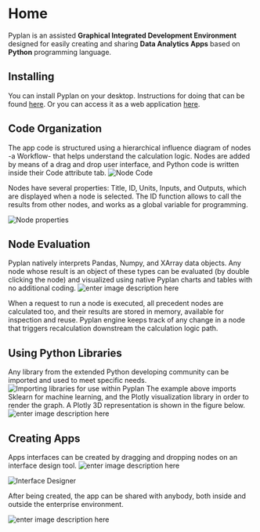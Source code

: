# **Home**
Pyplan is an assisted  **Graphical Integrated Development Environment** designed for easily creating and sharing **Data Analytics Apps** based on  **Python** programming language.

## **Installing**
You can install Pyplan on your desktop. Instructions for doing that can be found [here](http://pyplan.org).
Or you can access it as a web application [here](https://my.pyplan.com/).

## **Code Organization**
The app code is structured using a hierarchical influence diagram of nodes -a Workflow- that helps understand the calculation logic. Nodes are added by means of a drag and drop user interface, and Python code is written inside their Code attribute tab. 
![Node Code](http://img.pyplan.org/index_node_code.png)

Nodes have several properties: Title, ID, Units, Inputs, and Outputs, which are displayed when a node is selected. The ID function allows to call the results from other nodes, and works as a global variable for programming.

![Node properties](http://img.pyplan.org/index_node_properties1.png)


## **Node Evaluation**
Pyplan natively interprets Pandas, Numpy, and XArray data objects. Any node whose result is an object of these types can be evaluated (by double clicking the node) and visualized using native Pyplan charts and tables with no additional coding.
![enter image description here](http://img.pyplan.org/Hom_nodeeval.png)

When a request to run a node is executed, all precedent nodes are calculated too, and their results are stored in memory, available for inspection and reuse. Pyplan engine keeps track of any change in a node that triggers recalculation downstream the calculation logic path.

## **Using Python Libraries**
Any library from the extended Python developing community can be imported and used to meet specific needs.
![Importing libraries for use within Pyplan](http://img.pyplan.org/index_import_lib.png)
The example above imports Sklearn for machine learning, and the Plotly visualization library in order to render the graph. A Plotly 3D representation is shown in the figure below.
![enter image description here](http://img.pyplan.org/index_plotly_graph.png)

## **Creating Apps**
Apps interfaces can be created by dragging and dropping nodes on an interface design tool.
![enter image description here](http://img.pyplan.org/Hom_creatif.png)

![Interface Designer](http://img.pyplan.org/Hom_interface.png)

After being created, the app can be shared with anybody, both inside and outside the enterprise environment.

![enter image description here](http://img.pyplan.org/index_share_app_ext.png)





<!--stackedit_data:
eyJoaXN0b3J5IjpbMTY2MzQyODE1OCwtNzI0NTAxOTIzLDIxND
QzNDc5ODQsLTYzOTIzMjA2NiwtMzYzNDU2MjMxLDY2MTkyOTYy
MCwtMTE0MjYzNjU4NywtNTEzODI1MTAzLC0xOTk3NDM1MDgzLC
0yMDM1MzM5OTQyLC02MDcxMTEyOTcsLTE5MDM3OTkwNzksLTEx
NTEwMDQ5ODIsLTE2NDQzNTYxNTcsMTc2ODk1MTQ3LDE5NTc3MD
A1NDQsLTQ3NDcyNDExMSwxMzcwNDczNTEzLDIwMzIyNzYxMDEs
MTEyNDgyMzQ2Nl19
-->